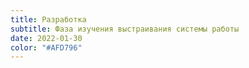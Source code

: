 ```yaml
---
title: Разработка
subtitle: Фаза изучения выстраивания системы работы
date: 2022-01-30
color: "#AFD796"
---
```

